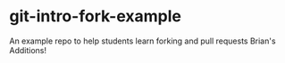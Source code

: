 # git-intro-fork-example
An example repo to help students learn forking and pull requests
Brian's Additions!
